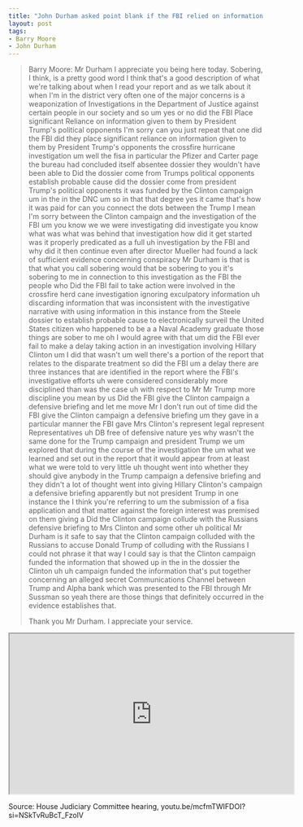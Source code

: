 ```yaml
---
title: "John Durham asked point blank if the FBI relied on information about Trump from political opponents"
layout: post
tags:
- Barry Moore
- John Durham
---
```


> Barry Moore: Mr Durham I appreciate you being here today. Sobering, I think, is a pretty good word I think that's a good description of what we're talking about when I read your report and as we talk about it when I'm in the district very often one of the major concerns is a weaponization of Investigations in the Department of Justice against certain people in our society and so um yes or no did the FBI Place significant Reliance on information given to them by President Trump's political opponents I'm sorry can you just repeat that one did the FBI did they place significant reliance on information given to them by President Trump's opponents the crossfire hurricane investigation um well the fisa in particular the Pfizer and Carter page the bureau had concluded itself absentee dossier they wouldn't have been able to Did the dossier come from Trumps political opponents establish probable cause did the dossier come from president Trump's political opponents it was funded by the Clinton campaign um in the in the DNC um so in that that degree yes it came that's how it was paid for can you connect the dots between the Trump I mean I'm sorry between the Clinton campaign and the investigation of the FBI um you know we we were investigating did investigate you know what was what was behind that investigation how did it get started was it properly predicated as a full uh investigation by the FBI and why did it then continue even after director Mueller had found a lack of sufficient evidence concerning conspiracy Mr Durham is that is that what you call sobering would that be sobering to you it's sobering to me in connection to this investigation as the FBI the people who Did the FBI fail to take action were involved in the crossfire herd cane investigation ignoring exculpatory information uh discarding information that was inconsistent with the investigative narrative with using information in this instance from the Steele dossier to establish probable cause to electronically surveil the United States citizen who happened to be a a Naval Academy graduate those things are sober to me oh I would agree with that um did the FBI ever fail to make a delay taking action in an investigation involving Hillary Clinton um I did that wasn't um well there's a portion of the report that relates to the disparate treatment so did the FBI um a delay there are three instances that are identified in the report where the FBI's investigative efforts uh were considered considerably more disciplined than was the case uh with respect to Mr Mr Trump more discipline you mean by us Did the FBI give the Clinton campaign a defensive briefing and let me move Mr I don't run out of time did the FBI give the Clinton campaign a defensive briefing um they gave in a particular manner the FBI gave Mrs Clinton's represent legal represent Representatives uh DB free of defensive nature yes why wasn't the same done for the Trump campaign and president Trump we um explored that during the course of the investigation the um what we learned and set out in the report that it would appear from at least what we were told to very little uh thought went into whether they should give anybody in the Trump campaign a defensive briefing and they didn't a lot of thought went into giving Hillary Clinton's campaign a defensive briefing apparently but not president Trump in one instance the I think you're referring to um the submission of a fisa application and that matter against the foreign interest was premised on them giving a Did the Clinton campaign collude with the Russians defensive briefing to Mrs Clinton and some other uh political Mr Durham is it safe to say that the Clinton campaign colluded with the Russians to accuse Donald Trump of colluding with the Russians I could not phrase it that way I could say is that the Clinton campaign funded the information that showed up in the in the dossier the Clinton uh uh campaign funded the information that's put together concerning an alleged secret Communications Channel between Trump and Alpha bank which was presented to the FBI through Mr Sussman so yeah there are those things that definitely occurred in the evidence establishes that.
>
> Thank you Mr Durham. I appreciate your service.

<iframe width="560" height="315" src="https://www.youtube.com/embed/mcfmTWIFDOI?si=NSkTvRuBcT_FzolV" title="John Durham asked if the FBI relied on information from Trump's political opponents" allowfullscreen></iframe>

Source: House Judiciary Committee hearing, youtu.be/mcfmTWIFDOI?si=NSkTvRuBcT_FzolV
